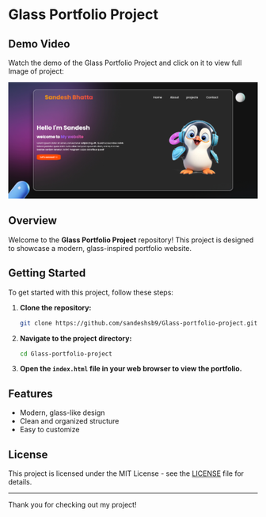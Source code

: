 # Glass Portfolio Project

## Demo Video

Watch the demo of the Glass Portfolio Project and click on  it to view full Image of project:

![Image](https://github.com/sandeshsb9/Glass-portfolio-project/raw/master/demo/img24.png)




## Overview

Welcome to the **Glass Portfolio Project** repository! This project is designed to showcase a modern, glass-inspired portfolio website.


## Getting Started

To get started with this project, follow these steps:

1. **Clone the repository:**

    ```bash
    git clone https://github.com/sandeshsb9/Glass-portfolio-project.git
    ```

2. **Navigate to the project directory:**

    ```bash
    cd Glass-portfolio-project
    ```

3. **Open the `index.html` file in your web browser to view the portfolio.**

## Features

- Modern, glass-like design
- Clean and organized structure
- Easy to customize

## License

This project is licensed under the MIT License - see the [LICENSE](LICENSE) file for details.



---

Thank you for checking out my project!


